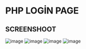 # PHP LOGİN PAGE

## SCREENSHOOT

![image](/login-app/screenshoots/login-app-1.jpg)
![image](/login-app/screenshoots/login-app-2.jpg)
![image](/login-app/screenshoots/login-app-3.jpg)
![image](/login-app/screenshoots/login-app-light-mode.jpg)

